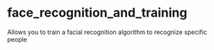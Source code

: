# face_recognition_and_training
Allows you to train a facial recognition algorithm to recognize specific people
